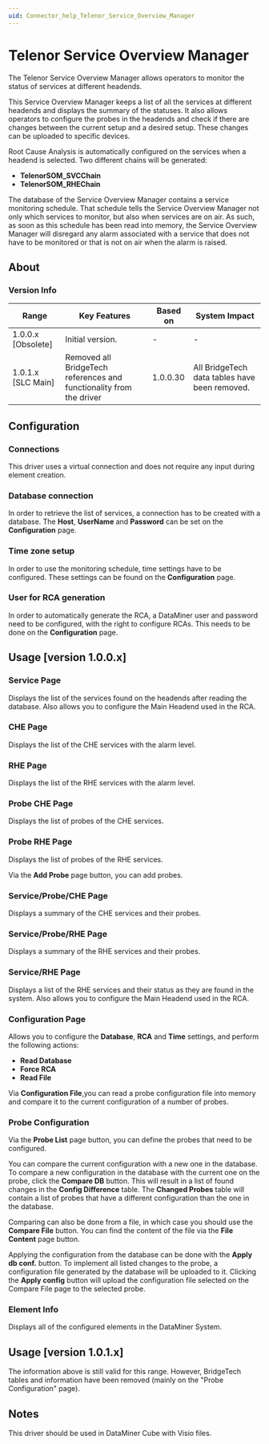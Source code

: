 ```yaml
---
uid: Connector_help_Telenor_Service_Overview_Manager
---
```


# Telenor Service Overview Manager

The Telenor Service Overview Manager allows operators to monitor the status of services at different headends.

This Service Overview Manager keeps a list of all the services at different headends and displays the summary of the statuses. It also allows operators to configure the probes in the headends and check if there are changes between the current setup and a desired setup. These changes can be uploaded to specific devices.

Root Cause Analysis is automatically configured on the services when a headend is selected. Two different chains will be generated:

- **TelenorSOM_SVCChain**
- **TelenorSOM_RHEChain**

The database of the Service Overview Manager contains a service monitoring schedule. That schedule tells the Service Overview Manager not only which services to monitor, but also when services are on air. As such, as soon as this schedule has been read into memory, the Service Overview Manager will disregard any alarm associated with a service that does not have to be monitored or that is not on air when the alarm is raised.

## About

### Version Info

| **Range**            | **Key Features**                                                    | **Based on** | **System Impact**                             |
|----------------------|---------------------------------------------------------------------|--------------|-----------------------------------------------|
| 1.0.0.x \[Obsolete\] | Initial version.                                                    | \-           | \-                                            |
| 1.0.1.x \[SLC Main\] | Removed all BridgeTech references and functionality from the driver | 1.0.0.30     | All BridgeTech data tables have been removed. |

## Configuration

### Connections

This driver uses a virtual connection and does not require any input during element creation.

### Database connection

In order to retrieve the list of services, a connection has to be created with a database. The **Host**, **UserName** and **Password** can be set on the **Configuration** page.

### Time zone setup

In order to use the monitoring schedule, time settings have to be configured. These settings can be found on the **Configuration** page.

### User for RCA generation

In order to automatically generate the RCA, a DataMiner user and password need to be configured, with the right to configure RCAs. This needs to be done on the **Configuration** page.

## Usage \[version 1.0.0.x\]

### Service Page

Displays the list of the services found on the headends after reading the database. Also allows you to configure the Main Headend used in the RCA.

### CHE Page

Displays the list of the CHE services with the alarm level.

### RHE Page

Displays the list of the RHE services with the alarm level.

### Probe CHE Page

Displays the list of probes of the CHE services.

### Probe RHE Page

Displays the list of probes of the RHE services.

Via the **Add Probe** page button, you can add probes.

### Service/Probe/CHE Page

Displays a summary of the CHE services and their probes.

### Service/Probe/RHE Page

Displays a summary of the RHE services and their probes.

### Service/RHE Page

Displays a list of the RHE services and their status as they are found in the system. Also allows you to configure the Main Headend used in the RCA.

### Configuration Page

Allows you to configure the **Database**, **RCA** and **Time** settings, and perform the following actions:

- **Read Database**
- **Force RCA**
- **Read File**

Via **Configuration File**,you can read a probe configuration file into memory and compare it to the current configuration of a number of probes.

### Probe Configuration

Via the **Probe List** page button, you can define the probes that need to be configured.

You can compare the current configuration with a new one in the database. To compare a new configuration in the database with the current one on the probe, click the **Compare DB** button. This will result in a list of found changes in the **Config Difference** table. The **Changed Probes** table will contain a list of probes that have a different configuration than the one in the database.

Comparing can also be done from a file, in which case you should use the **Compare File** button. You can find the content of the file via the **File Content** page button.

Applying the configuration from the database can be done with the **Apply db conf.** button. To implement all listed changes to the probe, a configuration file generated by the database will be uploaded to it. Clicking the **Apply config** button will upload the configuration file selected on the Compare File page to the selected probe.

### Element Info

Displays all of the configured elements in the DataMiner System.

## Usage \[version 1.0.1.x\]

The information above is still valid for this range. However, BridgeTech tables and information have been removed (mainly on the "Probe Configuration" page).

## Notes

This driver should be used in DataMiner Cube with Visio files.
